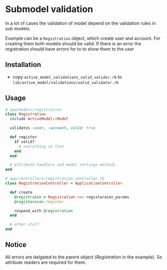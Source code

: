# Submodel validation

In a lot of cases the validation of model depend on the validation rules in sub models.

Example can be a ```Registration``` object, which create user and account. For creating them both models should be valid. If there is an error the registration should have errors for to to show them to the user

## Installation

* copy ```active_model_validations_valid_validor.rb``` to ```lib/active_model/validations/valid_validator.rb```

## Usage

```ruby
# app/models/registration
class Registration
  include ActiveModel::Model

  validates :user, :account, valid: true

  def register
    if valid?
      # everything is fine
    end
  end

  # attribute handlers and model settings methods
end
```

```ruby
# app/controllers/registration_controller.rb
class RegistrationController < ApplicationController

  def create
    @registraion = Registration.new registaraion_params
    @registaraion.register

    respond_with @registration
  end

  # other stuff
end

```

## Notice

All errors are delgated to the parent object (_Registration_ in the example). So attribute readers are required for them.
